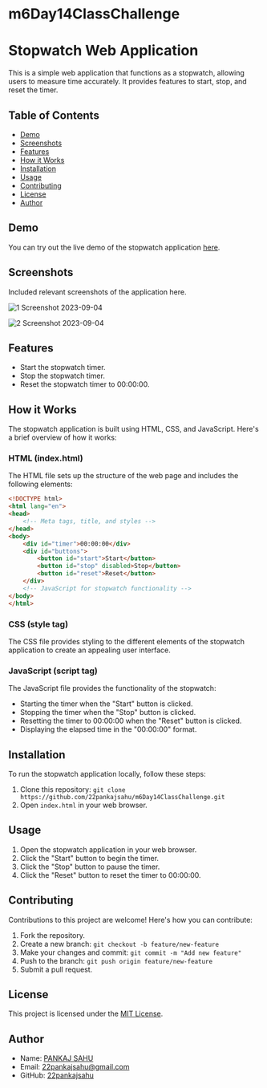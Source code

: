 # m6Day14ClassChallenge

# Stopwatch Web Application

This is a simple web application that functions as a stopwatch, allowing users to measure time accurately. It provides features to start, stop, and reset the timer.

## Table of Contents

- [Demo](#demo)
- [Screenshots](#screenshots)
- [Features](#features)
- [How it Works](#how-it-works)
- [Installation](#installation)
- [Usage](#usage)
- [Contributing](#contributing)
- [License](#license)
- [Author](#author)

## Demo

You can try out the live demo of the stopwatch application [here](https://22pankajsahu.github.io/m6Day14ClassChallenge/).

## Screenshots

Included relevant screenshots of the application here.

![1 Screenshot 2023-09-04 ](https://github.com/22pankajsahu/m6Day14ClassChallenge/assets/135128502/5d97c79d-7047-453d-8ce0-231eee5e48cb)

![2 Screenshot 2023-09-04 ](https://github.com/22pankajsahu/m6Day14ClassChallenge/assets/135128502/4f4dbd76-3d6b-474c-9ac6-d9872d32e10f)

## Features

- Start the stopwatch timer.
- Stop the stopwatch timer.
- Reset the stopwatch timer to 00:00:00.

## How it Works

The stopwatch application is built using HTML, CSS, and JavaScript. Here's a brief overview of how it works:

### HTML (index.html)

The HTML file sets up the structure of the web page and includes the following elements:

```html
<!DOCTYPE html>
<html lang="en">
<head>
    <!-- Meta tags, title, and styles -->
</head>
<body>
    <div id="timer">00:00:00</div>
    <div id="buttons">
        <button id="start">Start</button>
        <button id="stop" disabled>Stop</button>
        <button id="reset">Reset</button>
    </div>
    <!-- JavaScript for stopwatch functionality -->
</body>
</html>
```

### CSS (style tag)

The CSS file provides styling to the different elements of the stopwatch application to create an appealing user interface.

### JavaScript (script tag)

The JavaScript file provides the functionality of the stopwatch:

- Starting the timer when the "Start" button is clicked.
- Stopping the timer when the "Stop" button is clicked.
- Resetting the timer to 00:00:00 when the "Reset" button is clicked.
- Displaying the elapsed time in the "00:00:00" format.

## Installation

To run the stopwatch application locally, follow these steps:

1. Clone this repository: `git clone https://github.com/22pankajsahu/m6Day14ClassChallenge.git`
2. Open `index.html` in your web browser.

## Usage

1. Open the stopwatch application in your web browser.
2. Click the "Start" button to begin the timer.
3. Click the "Stop" button to pause the timer.
4. Click the "Reset" button to reset the timer to 00:00:00.

## Contributing

Contributions to this project are welcome! Here's how you can contribute:

1. Fork the repository.
2. Create a new branch: `git checkout -b feature/new-feature`
3. Make your changes and commit: `git commit -m "Add new feature"`
4. Push to the branch: `git push origin feature/new-feature`
5. Submit a pull request.

## License

This project is licensed under the [MIT License](LICENSE).

## Author

- Name: [PANKAJ SAHU](https://linkedin.com/in/22pankajsahu)
- Email: [22pankajsahu@gmail.com](mailto:22pankajsahu@gmail.com)
- GitHub: [22pankajsahu](https://github.com/22pankajsahu)



